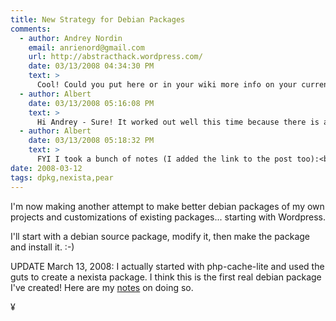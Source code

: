 ```yaml
---
title: New Strategy for Debian Packages
comments:
  - author: Andrey Nordin
    email: anrienord@gmail.com
    url: http://abstracthack.wordpress.com/
    date: 03/13/2008 04:34:30 PM
    text: >
      Cool! Could you put here or in your wiki more info on your current packaging activities?
  - author: Albert
    date: 03/13/2008 05:16:08 PM
    text: >
      Hi Andrey - Sure! It worked out well this time because there is a package called dh-make-php which can be used to create debian packages from pear packages. Its not as simple as calling a command, but it did help.<br/><br/>My next goal is to setup a debian repository.
  - author: Albert
    date: 03/13/2008 05:18:32 PM
    text: >
      FYI I took a bunch of notes (I added the link to the post too):<br/><br/><a href="http://www.docunext.com/" rel="nofollow">http://www.docunext.com/wiki/Disassembling_php-cache-lite</a>
date: 2008-03-12
tags: dpkg,nexista,pear
---
```

I'm now making another attempt to make better debian packages of my own projects and customizations of existing packages... starting with Wordpress.

I'll start with a debian source package, modify it, then make the package and install it. :-)

UPDATE March 13, 2008: I actually started with php-cache-lite and used the guts to create a nexista package. I think this is the first real debian package I've created! Here are my <a href="http://www.docunext.com/">notes</a> on doing so.

¥

